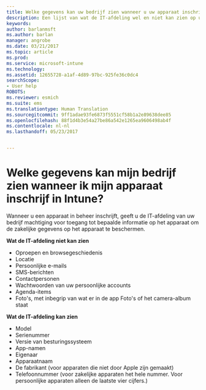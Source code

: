 ```yaml
---
title: Welke gegevens kan uw bedrijf zien wanneer u uw apparaat inschrijft? | Microsoft Docs
description: Een lijst van wat de IT-afdeling wel en niet kan zien op uw beheerde apparaat.
keywords: 
author: barlanmsft
ms.author: barlan
manager: angrobe
ms.date: 03/21/2017
ms.topic: article
ms.prod: 
ms.service: microsoft-intune
ms.technology: 
ms.assetid: 12655728-a1af-4d89-97bc-925fe36c0dc4
searchScope:
- User help
ROBOTS: 
ms.reviewer: esmich
ms.suite: ems
ms.translationtype: Human Translation
ms.sourcegitcommit: 9ff1adae93fe6873f5551cf58b1a2e89638dee85
ms.openlocfilehash: 88f1d4b3e54a27be86a542e1265ea9606498ab4f
ms.contentlocale: nl-nl
ms.lasthandoff: 05/23/2017


---
```


# <a name="what-information-can-my-company-see-when-i-enroll-my-device-in-intune"></a>Welke gegevens kan mijn bedrijf zien wanneer ik mijn apparaat inschrijf in Intune?

Wanneer u een apparaat in beheer inschrijft, geeft u de IT-afdeling van uw bedrijf machtiging voor toegang tot bepaalde informatie op het apparaat om de zakelijke gegevens op het apparaat te beschermen.

**Wat de IT-afdeling niet kan zien**

- Oproepen en browsegeschiedenis
-    Locatie
- Persoonlijke e-mails
- SMS-berichten
- Contactpersonen
-    Wachtwoorden van uw persoonlijke accounts
- Agenda-items
- Foto's, met inbegrip van wat er in de app Foto's of het camera-album staat

**Wat de IT-afdeling kan zien**

-   Model
-   Serienummer
-   Versie van besturingssysteem
-   App-namen
-   Eigenaar
-   Apparaatnaam
-   De fabrikant (voor apparaten die niet door Apple zijn gemaakt)
-   Telefoonnummer (voor zakelijke apparaten het hele nummer. Voor persoonlijke apparaten alleen de laatste vier cijfers.)

